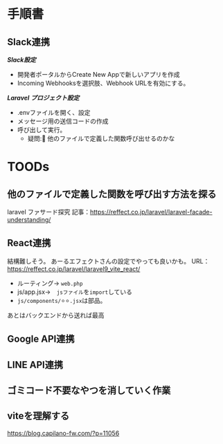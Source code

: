 # 手順書

## Slack連携

***Slack設定***

- 開発者ポータルからCreate New Appで新しいアプリを作成
- Incoming Webhooksを選択肢、Webhook URLを有効にする。

***Laravel プロジェクト設定***
- .envファイルを開く、設定
- メッセージ用の送信コードの作成
- 呼び出して実行。
  - 疑問:🤔 他のファイルで定義した関数呼び出せるのかな

# TOODs

## 他のファイルで定義した関数を呼び出す方法を探る
laravel ファサード探究
記事：https://reffect.co.jp/laravel/laravel-facade-understanding/

## React連携
結構難しそう。
あーるエフェクトさんの設定でやっても良いかも。
URL：https://reffect.co.jp/laravel/laravel9_vite_react/

- ルーティング→ `web.php`
- js/app.jsx→　`jsファイル`を`import`している
- `js/components/⚪︎⚪︎.jsx`は部品。

あとはバックエンドから送れば最高

## Google API連携

## LINE API連携

## ゴミコード不要なやつを消していく作業

## viteを理解する

https://blog.capilano-fw.com/?p=11056
